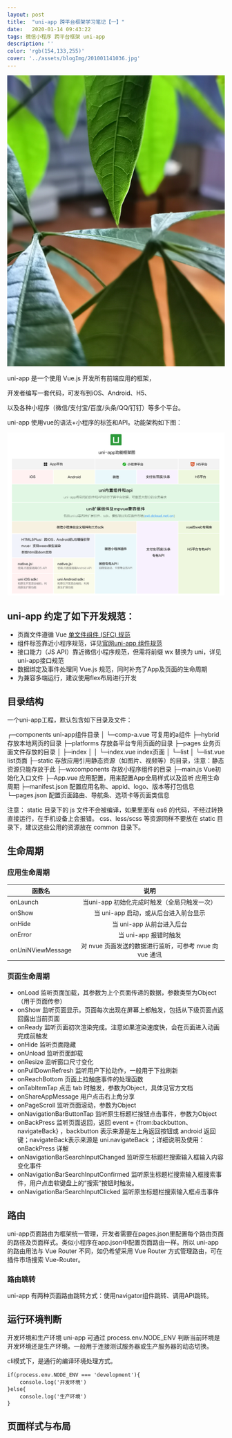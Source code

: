 ```yaml
---
layout: post
title:  "uni-app 跨平台框架学习笔记【一】"
date:   2020-01-14 09:43:22
tags: 微信小程序 跨平台框架 uni-app
description: ''
color: 'rgb(154,133,255)'
cover: '../assets/blogImg/201001141036.jpg'
---
```

![uni-app学习笔记](../assets/blogImg/201001141036.jpg)

uni-app 是一个使用 Vue.js 开发所有前端应用的框架，

开发者编写一套代码，可发布到iOS、Android、H5、

以及各种小程序（微信/支付宝/百度/头条/QQ/钉钉）等多个平台。

uni-app 使用vue的语法+小程序的标签和API。功能架构如下图：
<!--more-->

![uni-app功能框架图](/assets/blogImg/202001141040.png)

## uni-app 约定了如下开发规范：

- 页面文件遵循 Vue [单文件组件 (SFC) 规范](https://vue-loader.vuejs.org/zh/spec.html#%E7%AE%80%E4%BB%8B)
- 组件标签靠近小程序规范，详见[官网uni-app 组件规范](https://uniapp.dcloud.io/component/README)
- 接口能力（JS API）靠近微信小程序规范，但需将前缀 wx 替换为 uni，详见uni-app接口规范
- 数据绑定及事件处理同 Vue.js 规范，同时补充了App及页面的生命周期
- 为兼容多端运行，建议使用flex布局进行开发

## 目录结构

一个uni-app工程，默认包含如下目录及文件：

┌─components            uni-app组件目录
│  └─comp-a.vue         可复用的a组件
├─hybrid                存放本地网页的目录
├─platforms             存放各平台专用页面的目录
├─pages                 业务页面文件存放的目录
│  ├─index
│  │  └─index.vue       index页面
│  └─list
│     └─list.vue        list页面
├─static                存放应用引用静态资源（如图片、视频等）的目录，注意：静态资源只能存放于此
├─wxcomponents          存放小程序组件的目录
├─main.js               Vue初始化入口文件
├─App.vue               应用配置，用来配置App全局样式以及监听 应用生命周期
├─manifest.json         配置应用名称、appid、logo、版本等打包信息
└─pages.json            配置页面路由、导航条、选项卡等页面类信息

注意：
    static 目录下的 js 文件不会被编译，如果里面有 es6 的代码，不经过转换直接运行，在手机设备上会报错。
    css、less/scss 等资源同样不要放在 static 目录下，建议这些公用的资源放在 common 目录下。

## 生命周期

### 应用生命周期

函数名|说明
---|:--:
onLaunch|当uni-app 初始化完成时触发（全局只触发一次）
onShow|当 uni-app 启动，或从后台进入前台显示
onHide|当 uni-app 从前台进入后台
onError|当 uni-app 报错时触发
onUniNViewMessage|对 nvue 页面发送的数据进行监听，可参考 nvue 向 vue 通讯


### 页面生命周期

- onLoad	监听页面加载，其参数为上个页面传递的数据，参数类型为Object（用于页面传参）
- onShow	监听页面显示。页面每次出现在屏幕上都触发，包括从下级页面点返回露出当前页面		
- onReady	监听页面初次渲染完成。注意如果渲染速度快，会在页面进入动画完成前触发		
- onHide	监听页面隐藏		
- onUnload	监听页面卸载		
- onResize	监听窗口尺寸变化		
- onPullDownRefresh	监听用户下拉动作，一般用于下拉刷新
- onReachBottom	页面上拉触底事件的处理函数		
- onTabItemTap	点击 tab 时触发，参数为Object，具体见官方文档		
- onShareAppMessage	用户点击右上角分享		
- onPageScroll	监听页面滚动，参数为Object		
- onNavigationBarButtonTap	监听原生标题栏按钮点击事件，参数为Object	
- onBackPress	监听页面返回，返回 event = {from:backbutton、 navigateBack} ，backbutton 表示来源是左上角返回按钮或 android 返回键；navigateBack表示来源是 uni.navigateBack ；详细说明及使用：onBackPress 详解	
- onNavigationBarSearchInputChanged	监听原生标题栏搜索输入框输入内容变化事件	
- onNavigationBarSearchInputConfirmed	监听原生标题栏搜索输入框搜索事件，用户点击软键盘上的“搜索”按钮时触发。	
- onNavigationBarSearchInputClicked	监听原生标题栏搜索输入框点击事件

## 路由

uni-app页面路由为框架统一管理，开发者需要在pages.json里配置每个路由页面的路径及页面样式。类似小程序在app.json中配置页面路由一样。所以 uni-app 的路由用法与 Vue Router 不同，如仍希望采用 Vue Router 方式管理路由，可在插件市场搜索 Vue-Router。

### 路由跳转
uni-app 有两种页面路由跳转方式：使用navigator组件跳转、调用API跳转。

## 运行环境判断
开发环境和生产环境
uni-app 可通过 process.env.NODE_ENV 判断当前环境是开发环境还是生产环境。一般用于连接测试服务器或生产服务器的动态切换。

cli模式下，是通行的编译环境处理方式。
```
if(process.env.NODE_ENV === 'development'){
    console.log('开发环境')
}else{
    console.log('生产环境')
}
```
## 页面样式与布局

